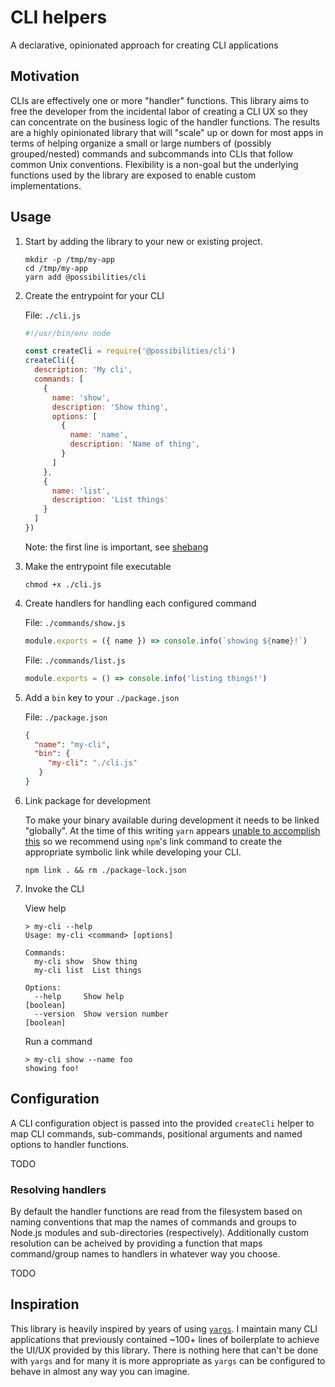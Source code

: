 # CLI helpers

A declarative, opinionated approach for creating CLI applications

## Motivation

CLIs are effectively one or more "handler" functions. This library aims to free the developer from the incidental labor of creating a CLI UX so they can concentrate on the business logic of the handler functions. The results are a highly opinionated library that will "scale" up or down for most apps in terms of helping organize a small or large numbers of (possibly grouped/nested) commands and subcommands into CLIs that follow common Unix conventions. Flexibility is a non-goal but the underlying functions used by the library are exposed to enable custom implementations.

## Usage

1. Start by adding the library to your new or existing project.

   ```Shell
   mkdir -p /tmp/my-app
   cd /tmp/my-app
   yarn add @possibilities/cli
   ```

1. Create the entrypoint for your CLI

   File: `./cli.js`

   ```javascript
   #!/usr/bin/env node

   const createCli = require('@possibilities/cli')
   createCli({
     description: 'My cli',
     commands: [
       {
         name: 'show',
         description: 'Show thing',
         options: [
           {
             name: 'name',
             description: 'Name of thing',
           }
         ]
       },
       {
         name: 'list',
         description: 'List things'
       }
     ]
   })
   ```

   Note: the first line is important, see [shebang](https://en.wikipedia.org/wiki/Shebang_(Unix))

1. Make the entrypoint file executable

   ```Shell
   chmod +x ./cli.js
   ```

1. Create handlers for handling each configured command

   File: `./commands/show.js`

   ```javascript
   module.exports = ({ name }) => console.info(`showing ${name}!`)
   ```

   File: `./commands/list.js`

   ```javascript
   module.exports = () => console.info('listing things!')
   ```

1. Add a `bin` key to your `./package.json`

   File: `./package.json`

   ```json
   {
     "name": "my-cli",
     "bin": {
        "my-cli": "./cli.js"
      }
   }
   ```

1. Link package for development

   To make your binary available during development it needs to be linked "globally". At the time of this writing `yarn` appears [unable to accomplish this](https://github.com/yarnpkg/yarn/issues/891#issuecomment-285776748) so we recommend using `npm`'s link command to create the appropriate symbolic link while developing your CLI.

   ```Shell
   npm link . && rm ./package-lock.json
   ```

1. Invoke the CLI

   View help

   ```Shell
   > my-cli --help
   Usage: my-cli <command> [options]

   Commands:
     my-cli show  Show thing
     my-cli list  List things

   Options:
     --help     Show help                                                 [boolean]
     --version  Show version number                                       [boolean]
   ```

   Run a command

   ```Shell
   > my-cli show --name foo
   showing foo!
   ```

## Configuration

A CLI configuration object is passed into the provided `createCli` helper to map CLI commands, sub-commands, positional arguments and named options to handler functions.

TODO

### Resolving handlers

By default the handler functions are read from the filesystem based on naming conventions that map the names of commands and groups to Node.js modules and sub-directories (respectively). Additionally custom resolution can be acheived by providing a function that maps command/group names to handlers in whatever way you choose.

TODO

## Inspiration

This library is heavily inspired by years of using [`yargs`](https://github.com/yargs/yargs/blob/master/docs/api.md). I maintain many CLI applications that previously contained ~100+ lines of boilerplate to achieve the UI/UX provided by this library. There is nothing here that can't be done with `yargs` and for many it is more appropriate as `yargs` can be configured to behave in almost any way you can imagine.
